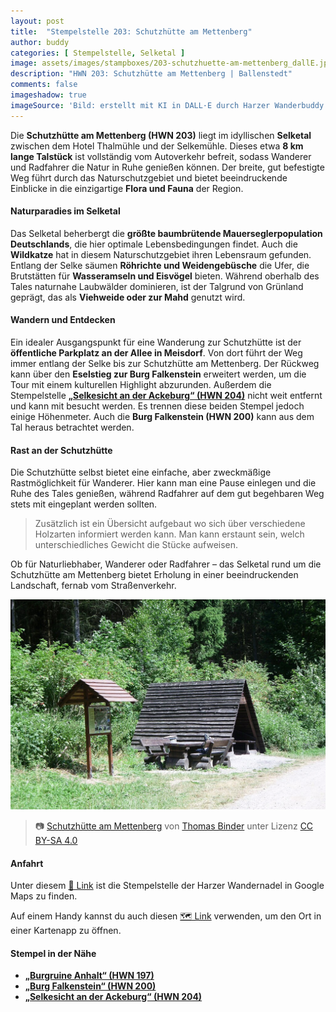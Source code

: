 ```yaml
---
layout: post
title:  "Stempelstelle 203: Schutzhütte am Mettenberg"
author: buddy
categories: [ Stempelstelle, Selketal ]
image: assets/images/stampboxes/203-schutzhuette-am-mettenberg_dallE.jpg
description: "HWN 203: Schutzhütte am Mettenberg | Ballenstedt"
comments: false
imageshadow: true
imageSource: 'Bild: erstellt mit KI in DALL·E durch Harzer Wanderbuddy'
---
```



Die **Schutzhütte am Mettenberg (HWN 203)** liegt im idyllischen **Selketal** zwischen dem Hotel Thalmühle und der Selkemühle. Dieses etwa **8 km lange Talstück** ist vollständig vom Autoverkehr befreit, sodass Wanderer und Radfahrer die Natur in Ruhe genießen können. Der breite, gut befestigte Weg führt durch das Naturschutzgebiet und bietet beeindruckende Einblicke in die einzigartige **Flora und Fauna** der Region.


#### Naturparadies im Selketal

Das Selketal beherbergt die **größte baumbrütende Mauerseglerpopulation Deutschlands**, die hier optimale Lebensbedingungen findet. Auch die **Wildkatze** hat in diesem Naturschutzgebiet ihren Lebensraum gefunden. Entlang der Selke säumen **Röhrichte und Weidengebüsche** die Ufer, die Brutstätten für **Wasseramseln und Eisvögel** bieten. Während oberhalb des Tales naturnahe Laubwälder dominieren, ist der Talgrund von Grünland geprägt, das als **Viehweide oder zur Mahd** genutzt wird.

#### Wandern und Entdecken

Ein idealer Ausgangspunkt für eine Wanderung zur Schutzhütte ist der **öffentliche Parkplatz an der Allee in Meisdorf**. Von dort führt der Weg immer entlang der Selke bis zur Schutzhütte am Mettenberg. Der Rückweg kann über den **Eselstieg zur Burg Falkenstein** erweitert werden, um die Tour mit einem kulturellen Highlight abzurunden.
Außerdem die Stempelstelle [**„Selkesicht an der Ackeburg“ (HWN 204)**](/stempelstelle-204-selkesicht-an-der-ackeburg) nicht weit entfernt und kann mit besucht werden. Es trennen diese beiden Stempel jedoch einige Höhenmeter. Auch die **Burg Falkenstein (HWN 200)** kann aus dem Tal heraus betrachtet werden.

#### Rast an der Schutzhütte

Die Schutzhütte selbst bietet eine einfache, aber zweckmäßige Rastmöglichkeit für Wanderer. Hier kann man eine Pause einlegen und die Ruhe des Tales genießen, während Radfahrer auf dem gut begehbaren Weg stets mit eingeplant werden sollten.

> Zusätzlich ist ein Übersicht aufgebaut wo sich über verschiedene Holzarten informiert werden kann. Man kann erstaunt sein, welch unterschiedliches Gewicht die Stücke aufweisen.

Ob für Naturliebhaber, Wanderer oder Radfahrer – das Selketal rund um die Schutzhütte am Mettenberg bietet Erholung in einer beeindruckenden Landschaft, fernab vom Straßenverkehr.

![Schutzhütte am Mettenberg](/assets/images/stampboxes/203-schutzhuette-am-mettenberg.jpg "HWN 203 - Schutzhütte am Mettenberg")
>📷 [Schutzhütte am Mettenberg](https://commons.wikimedia.org/wiki/File:Schutzh%C3%BCtte_am_Mettenberg.jpg) von <a href="//commons.wikimedia.org/wiki/User:B.Thomas95" title="User:B.Thomas95">Thomas Binder</a> unter Lizenz [CC BY-SA 4.0](https://creativecommons.org/licenses/by-sa/4.0)

#### Anfahrt

Unter diesem [📍 Link](https://www.google.com/maps/dir/?api=1&origin=&destination=51.67912%2C%2011.23257) ist die Stempelstelle der Harzer Wandernadel in Google Maps zu finden.

<div class="android-only">
  Auf einem Handy kannst du auch diesen 
  <a href="geo:51.67912,11.23257">🗺️ Link</a> 
  verwenden, um den Ort in einer Kartenapp zu öffnen.
  <p></p>
</div>

#### Stempel in der Nähe

- [**„Burgruine Anhalt“ (HWN 197)**](/stempelstelle-197-burgruine-anhalt)
- [**„Burg Falkenstein“ (HWN 200)**](/stempelstelle-200-burg-falkenstein)
- [**„Selkesicht an der Ackeburg“ (HWN 204)**](/stempelstelle-204-selkesicht-an-der-ackeburg)
